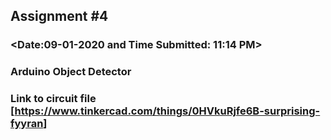 ## Assignment #4 
### <FAIRY BLESSA EYAS>
### <Date:09-01-2020 and Time Submitted: 11:14 PM>
### Arduino Object Detector
### Link to circuit file [<https://www.tinkercad.com/things/0HVkuRjfe6B-surprising-fyyran>]